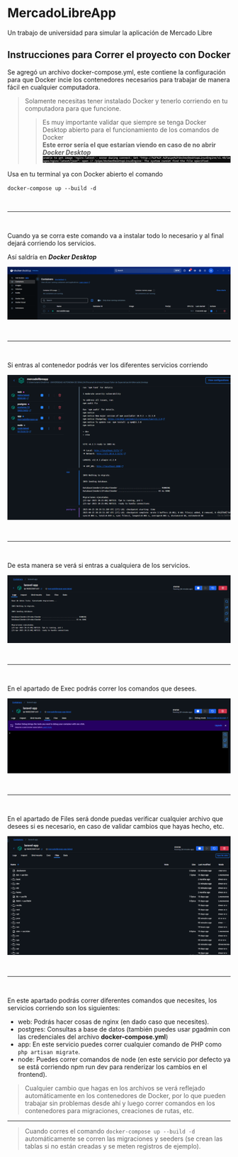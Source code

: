 # MercadoLibreApp
Un trabajo de universidad para simular la aplicación de Mercado Libre


## Instrucciones para Correr el proyecto con Docker
Se agregó un archivo docker-compose.yml, este contiene la configuración para que Docker incie los contenedores necesarios para trabajar de manera fácil en cualquier computadora.

> Solamente necesitas tener instalado Docker y tenerlo corriendo en tu computadora para que funcione.
>> Es muy importante validar que siempre se tenga Docker Desktop abierto para el funcionamiento de los comandos de Docker\
>>**Este error sería el que estarían viendo en caso de no abrir *Docker Desktop***
![Error de Docker](./docker/assets/error-docker.png)

Usa en tu terminal ya con Docker abierto el comando

`docker-compose up --build -d`

<br>

---

<br>

Cuando ya se corra este comando va a instalar todo lo necesario y al final dejará corriendo los servicios.

Así saldría en ***Docker Desktop***

![Contenedores de Docker](./docker/assets/contenedores-docker.png)

<br>

---

<br>

Si entras al contenedor podrás ver los diferentes servicios corriendo

![Imagenes Docker](./docker/assets/imagenes-docker.png)

<br>

---

<br>

De esta manera se verá si entras a cualquiera de los servicios.

![Dentro de un Servicio](./docker/assets/servicio-docker.png)

<br>

---

<br>

En el apartado de Exec podrás correr los comandos que desees.

![Apartado Exec](./docker/assets/exec-docker.png)

<br>

---

<br>

En el apartado de Files será donde puedas verificar cualquier archivo que desees si es necesario, en caso de validar cambios que hayas hecho, etc.

![alt text](./docker/assets/files-docker.png)

<br>

---

<br>

En este apartado podrás correr diferentes comandos que necesites, los servicios corriendo son los siguientes:
- web: Podrás hacer cosas de nginx (en dado caso que necesites).
- postgres: Consultas a base de datos (también puedes usar pgadmin con las credenciales del archivo **docker-compose.yml**)
- app: En este servicio puedes correr cualquier comando de PHP como `php artisan migrate`.
- node: Puedes correr comandos de node (en este servicio por defecto ya se está corriendo npm run dev para renderizar los cambios en el frontend).

> Cualquier cambio que hagas en los archivos se verá reflejado automáticamente en los contenedores de Docker, por lo que pueden trabajar sin problemas desde ahí y luego correr comandos en los contenedores para migraciones, creaciones de rutas, etc.


---


> Cuando corres el comando `docker-compose up --build -d` automáticamente se corren las migraciones y seeders (se crean las tablas si no están creadas y se meten registros de ejemplo).
